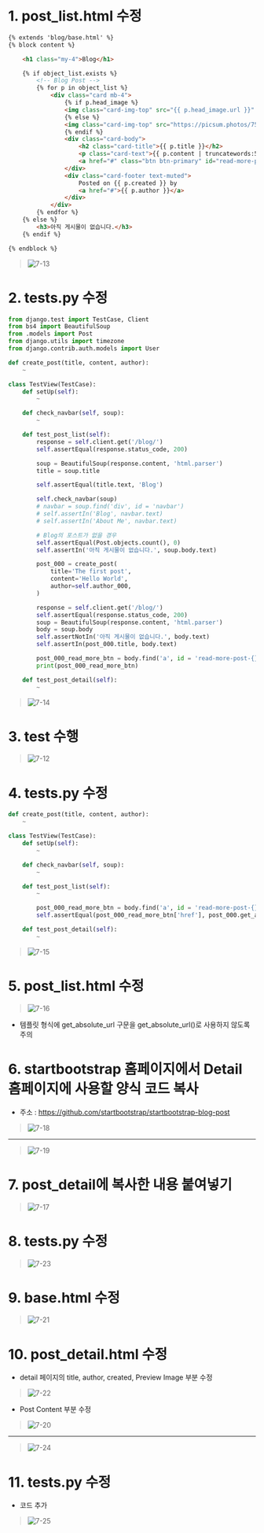 # 1. post_list.html 수정  
~~~html
{% extends 'blog/base.html' %}
{% block content %}

    <h1 class="my-4">Blog</h1>

    {% if object_list.exists %}
        <!-- Blog Post -->
        {% for p in object_list %}
            <div class="card mb-4">
                {% if p.head_image %}
                <img class="card-img-top" src="{{ p.head_image.url }}" alt="Card image cap">
                {% else %}
                <img class="card-img-top" src="https://picsum.photos/750/300/?random" alt="Card image cap">
                {% endif %}
                <div class="card-body">
                    <h2 class="card-title">{{ p.title }}</h2>
                    <p class="card-text">{{ p.content | truncatewords:50 }}</p>
                    <a href="#" class="btn btn-primary" id="read-more-post-{{ p.pk }}">Read More &rarr;</a>
                </div>
                <div class="card-footer text-muted">
                    Posted on {{ p.created }} by
                    <a href="#">{{ p.author }}</a>
                </div>
            </div>
        {% endfor %}
    {% else %}
        <h3>아직 게시물이 없습니다.</h3>
    {% endif %}

{% endblock %}
~~~
> ![7-13](https://user-images.githubusercontent.com/48504392/79723055-1c95e880-8320-11ea-85f8-ec23e1890504.png)  

# 2. tests.py 수정  
~~~python
from django.test import TestCase, Client
from bs4 import BeautifulSoup
from .models import Post
from django.utils import timezone
from django.contrib.auth.models import User

def create_post(title, content, author):
    ~

class TestView(TestCase):
    def setUp(self):
        ~

    def check_navbar(self, soup):
        ~

    def test_post_list(self):
        response = self.client.get('/blog/')
        self.assertEqual(response.status_code, 200)

        soup = BeautifulSoup(response.content, 'html.parser')
        title = soup.title

        self.assertEqual(title.text, 'Blog')

        self.check_navbar(soup)
        # navbar = soup.find('div', id = 'navbar')
        # self.assertIn('Blog', navbar.text)
        # self.assertIn('About Me', navbar.text)

        # Blog의 포스트가 없을 경우
        self.assertEqual(Post.objects.count(), 0)
        self.assertIn('아직 게시물이 없습니다.', soup.body.text)

        post_000 = create_post(
            title='The first post',
            content='Hello World',
            author=self.author_000,
        )

        response = self.client.get('/blog/')
        self.assertEqual(response.status_code, 200)
        soup = BeautifulSoup(response.content, 'html.parser')
        body = soup.body
        self.assertNotIn('아직 게시물이 없습니다.', body.text)
        self.assertIn(post_000.title, body.text)

        post_000_read_more_btn = body.find('a', id = 'read-more-post-{}'.format(post_000.pk))
        print(post_000_read_more_btn)

    def test_post_detail(self):
        ~
~~~
> ![7-14](https://user-images.githubusercontent.com/48504392/79723057-1dc71580-8320-11ea-803a-c4b7022a4b13.png)  

# 3. test 수행  
> ![7-12](https://user-images.githubusercontent.com/48504392/79723051-1a338e80-8320-11ea-818a-0677c775a392.png)  

# 4. tests.py 수정   
~~~python
def create_post(title, content, author):
    ~

class TestView(TestCase):
    def setUp(self):
        ~

    def check_navbar(self, soup):
        ~

    def test_post_list(self):
        ~

        post_000_read_more_btn = body.find('a', id = 'read-more-post-{}'.format(post_000.pk))
        self.assertEqual(post_000_read_more_btn['href'], post_000.get_absolute_url())

    def test_post_detail(self):
        ~
~~~
> ![7-15](https://user-images.githubusercontent.com/48504392/79723060-1e5fac00-8320-11ea-9640-b9b73cbf51f4.png)  

# 5. post_list.html 수정  
> ![7-16](https://user-images.githubusercontent.com/48504392/79723062-1f90d900-8320-11ea-9bba-e12cf7aba36d.png)  
- 템플릿 형식에 get_absolute_url 구문을 get_absolute_url()로 사용하지 않도록 주의  

# 6. startbootstrap 홈페이지에서 Detail 홈페이지에 사용할 양식 코드 복사  
- 주소 : https://github.com/startbootstrap/startbootstrap-blog-post
> ![7-18](https://user-images.githubusercontent.com/48504392/79723066-20c20600-8320-11ea-8538-26f265dc6fa2.png)  
___
> ![7-19](https://user-images.githubusercontent.com/48504392/79723068-215a9c80-8320-11ea-845d-bca3aea47627.png)  

# 7. post_detail에 복사한 내용 붙여넣기  
> ![7-17](https://user-images.githubusercontent.com/48504392/79723064-20296f80-8320-11ea-970b-de0c5f176e4a.png)  

# 8. tests.py 수정  
> ![7-23](https://user-images.githubusercontent.com/48504392/79723079-23bcf680-8320-11ea-8ad7-0b3e00e235c6.png)  

# 9. base.html 수정  
> ![7-21](https://user-images.githubusercontent.com/48504392/79723077-23246000-8320-11ea-8acf-a2d60bbc4939.png)  
# 10. post_detail.html 수정  
- detail 페이지의 title, author, created, Preview Image 부분 수정  
> ![7-22](https://user-images.githubusercontent.com/48504392/79723078-23246000-8320-11ea-9a0b-226b9dec7af2.png)  
- Post Content 부분 수정  
> ![7-20](https://user-images.githubusercontent.com/48504392/79723072-21f33300-8320-11ea-8d3f-83d6e4563776.png)  
___
> ![7-24](https://user-images.githubusercontent.com/48504392/79723080-24558d00-8320-11ea-9dae-78dc5ff6e19d.png)  

# 11. tests.py 수정  
- 코드 추가  
> ![7-25](https://user-images.githubusercontent.com/48504392/79723084-24558d00-8320-11ea-8c7f-583eec843d2e.png)  
